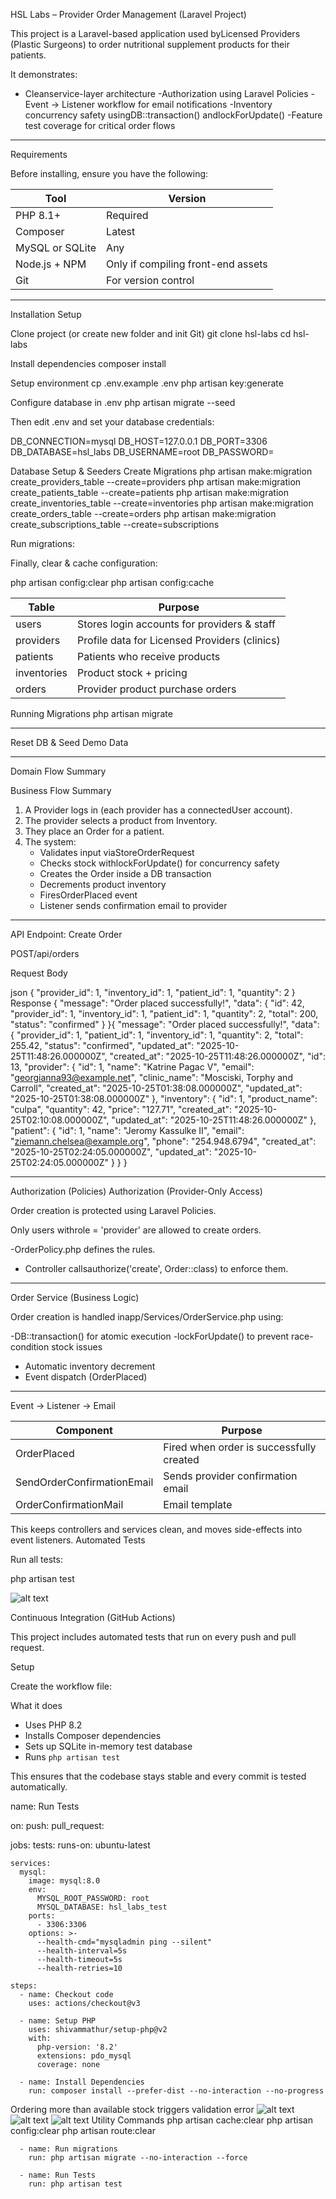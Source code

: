  HSL Labs – Provider Order Management (Laravel Project)

This project is a Laravel-based application used byLicensed Providers (Plastic Surgeons) to order nutritional supplement products for their patients. 

It demonstrates:

- Cleanservice-layer architecture
-Authorization using Laravel Policies
-Event → Listener workflow for email notifications
-Inventory concurrency safety usingDB::transaction() andlockForUpdate()
-Feature test coverage for critical order flows

***************************************************
Requirements

Before installing, ensure you have the following:

| Tool | Version |
|------|---------|
| PHP 8.1+ | Required |
| Composer | Latest |
| MySQL or SQLite | Any |
| Node.js + NPM | Only if compiling front-end assets |
| Git | For version control |

******************************************************

Installation Setup

Clone project (or create new folder and init Git)
git clone <your-repo-url> hsl-labs
cd hsl-labs

Install dependencies
composer install

Setup environment
cp .env.example .env
php artisan key:generate

Configure database in .env
php artisan migrate --seed

Then edit .env and set your database credentials:

DB_CONNECTION=mysql
DB_HOST=127.0.0.1
DB_PORT=3306
DB_DATABASE=hsl_labs
DB_USERNAME=root
DB_PASSWORD=

Database Setup & Seeders
Create Migrations
php artisan make:migration create_providers_table --create=providers
php artisan make:migration create_patients_table --create=patients
php artisan make:migration create_inventories_table --create=inventories
php artisan make:migration create_orders_table --create=orders
php artisan make:migration create_subscriptions_table --create=subscriptions


Run migrations:


Finally, clear & cache configuration:

php artisan config:clear
php artisan config:cache


| Table | Purpose |
|-------|---------|
|users | Stores login accounts for providers & staff |
|providers | Profile data for Licensed Providers (clinics) |
|patients | Patients who receive products |
|inventories | Product stock + pricing |
|orders | Provider product purchase orders |
Running Migrations
php artisan migrate

******************************************************
Reset DB & Seed Demo Data

---

Domain Flow Summary

Business Flow Summary

1. A Provider logs in (each provider has a connectedUser account).
2. The provider selects a product from Inventory.
3. They place an Order for a patient.
4. The system:
   - Validates input viaStoreOrderRequest
   - Checks stock withlockForUpdate() for concurrency safety
   - Creates the Order inside a DB transaction
   - Decrements product inventory
   - FiresOrderPlaced event
   - Listener sends confirmation email to provider

******************************************************

API Endpoint: Create Order

POST/api/orders

Request Body

json
{
  "provider_id": 1,
  "inventory_id": 1,
  "patient_id": 1,
  "quantity": 2
}
Response
{
  "message": "Order placed successfully!",
  "data": {
    "id": 42,
    "provider_id": 1,
    "inventory_id": 1,
    "patient_id": 1,
    "quantity": 2,
    "total": 200,
    "status": "confirmed"
  }
}{
    "message": "Order placed successfully!",
    "data": {
        "provider_id": 1,
        "patient_id": 1,
        "inventory_id": 1,
        "quantity": 2,
        "total": 255.42,
        "status": "confirmed",
        "updated_at": "2025-10-25T11:48:26.000000Z",
        "created_at": "2025-10-25T11:48:26.000000Z",
        "id": 13,
        "provider": {
            "id": 1,
            "name": "Katrine Pagac V",
            "email": "georgianna93@example.net",
            "clinic_name": "Mosciski, Torphy and Carroll",
            "created_at": "2025-10-25T01:38:08.000000Z",
            "updated_at": "2025-10-25T01:38:08.000000Z"
        },
        "inventory": {
            "id": 1,
            "product_name": "culpa",
            "quantity": 42,
            "price": "127.71",
            "created_at": "2025-10-25T02:10:08.000000Z",
            "updated_at": "2025-10-25T11:48:26.000000Z"
        },
        "patient": {
            "id": 1,
            "name": "Jeromy Kassulke II",
            "email": "ziemann.chelsea@example.org",
            "phone": "254.948.6794",
            "created_at": "2025-10-25T02:24:05.000000Z",
            "updated_at": "2025-10-25T02:24:05.000000Z"
        }
    }
}

******************************************************
Authorization (Policies)
Authorization (Provider-Only Access)

Order creation is protected using Laravel Policies.

Only users withrole = 'provider' are allowed to create orders.

-OrderPolicy.php defines the rules.
- Controller callsauthorize('create', Order::class) to enforce them.

******************************************************
Order Service (Business Logic)

Order creation is handled inapp/Services/OrderService.php using:

-DB::transaction() for atomic execution
-lockForUpdate() to prevent race-condition stock issues
- Automatic inventory decrement
- Event dispatch (OrderPlaced)



******************************************************
Event → Listener → Email

| Component | Purpose |
|----------|---------|
| OrderPlaced | Fired when order is successfully created |
| SendOrderConfirmationEmail | Sends provider confirmation email |
| OrderConfirmationMail | Email template |

This keeps controllers and services clean, and moves side-effects into event listeners.
Automated Tests

Run all tests:

php artisan test

![alt text](image-6.png)

 Continuous Integration (GitHub Actions)

This project includes automated tests that run on every push and pull request.

Setup

Create the workflow file:

 What it does

- Uses PHP 8.2
- Installs Composer dependencies
- Sets up SQLite in-memory test database
- Runs `php artisan test`

This ensures that the codebase stays stable and every commit is tested automatically.

name: Run Tests

on:
  push:
  pull_request:

jobs:
  tests:
    runs-on: ubuntu-latest

    services:
      mysql:
        image: mysql:8.0
        env:
          MYSQL_ROOT_PASSWORD: root
          MYSQL_DATABASE: hsl_labs_test
        ports:
          - 3306:3306
        options: >-
          --health-cmd="mysqladmin ping --silent"
          --health-interval=5s
          --health-timeout=5s
          --health-retries=10

    steps:
      - name: Checkout code
        uses: actions/checkout@v3

      - name: Setup PHP
        uses: shivammathur/setup-php@v2
        with:
          php-version: '8.2'
          extensions: pdo_mysql
          coverage: none

      - name: Install Dependencies
        run: composer install --prefer-dist --no-interaction --no-progress

Ordering more than available stock triggers validation error
![alt text](image-5.png)
![alt text](image-3.png)
![alt text](image-4.png)
Utility Commands
php artisan cache:clear
php artisan config:clear
php artisan route:clear

      - name: Run migrations
        run: php artisan migrate --no-interaction --force

      - name: Run Tests
        run: php artisan test

